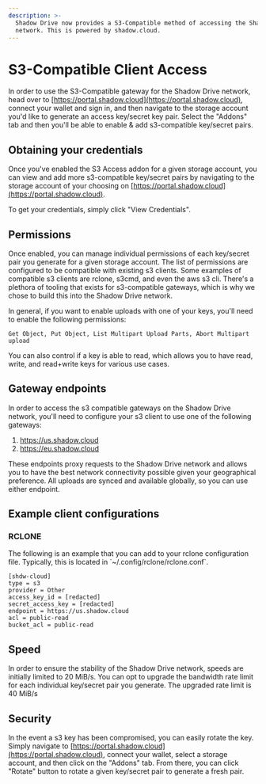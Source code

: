 ```yaml
---
description: >-
  Shadow Drive now provides a S3-Compatible method of accessing the Shadow Drive
  network. This is powered by shadow.cloud.
---
```


# S3-Compatible Client Access

In order to use the S3-Compatible gateway for the Shadow Drive network, head over to [https://portal.shadow.cloud](https://portal.shadow.cloud), connect your wallet and sign in, and then navigate to the storage account you'd like to generate an access key/secret key pair. Select the "Addons" tab and then you'll be able to enable & add s3-compatible key/secret pairs.

## Obtaining your credentials

Once you've enabled the S3 Access addon for a given storage account, you can view and add more s3-compatible key/secret pairs by navigating to the storage account of your choosing on [https://portal.shadow.cloud](https://portal.shadow.cloud).

To get your credentials, simply click "View Credentials".

## Permissions

Once enabled, you can manage individual permissions of each key/secret pair you generate for a given storage account. The list of permissions are configured to be compatible with existing s3 clients. Some examples of compatible s3 clients are rclone, s3cmd, and even the aws s3 cli. There's a plethora of tooling that exists for s3-compatible gateways, which is why we chose to build this into the Shadow Drive network.

In general, if you want to enable uploads with one of your keys, you'll need to enable the following permissions:

```
Get Object, Put Object, List Multipart Upload Parts, Abort Multipart upload
```

You can also control if a key is able to read, which allows you to have read, write, and read+write keys for various use cases.

## Gateway endpoints

In order to access the s3 compatible gateways on the Shadow Drive network, you'll need to configure your s3 client to use one of the following gateways:

1. https://us.shadow.cloud
2. https://eu.shadow.cloud

These endpoints proxy requests to the Shadow Drive network and allows you to have the best network connectivity possible given your geographical preference. All uploads are synced and available globally, so you can use either endpoint.

## Example client configurations

### RCLONE

The following is an example that you can add to your rclone configuration file. Typically, this is located in \`\~/.config/rclone/rclone.conf\`.

```
[shdw-cloud]
type = s3
provider = Other
access_key_id = [redacted]
secret_access_key = [redacted]
endpoint = https://us.shadow.cloud
acl = public-read
bucket_acl = public-read
```

## Speed

In order to ensure the stability of the Shadow Drive network, speeds are initially limited to 20 MiB/s. You can opt to upgrade the bandwidth rate limit for each individual key/secret pair you generate. The upgraded rate limit is 40 MiB/s

## Security

In the event a s3 key has been compromised, you can easily rotate the key. Simply navigate to [https://portal.shadow.cloud](https://portal.shadow.cloud), connect your wallet, select a storage account, and then click on the "Addons" tab. From there, you can click "Rotate" button to rotate a given key/secret pair to generate a fresh pair.

